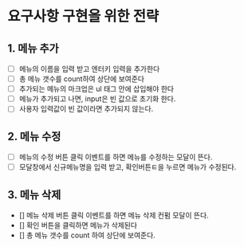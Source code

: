 # 요구사항 구현을 위한 전략

## 1. 메뉴 추가

- [ ] 메뉴의 이름을 입력 받고 엔터키 입력을 추가한다
- [ ] 총 메뉴 갯수를 count하여 상단에 보여준다
- [ ] 추가되는 메뉴의 마크업은 ul 태그 안에 삽입해야 한다
- [ ] 메뉴가 추가되고 나면, input은 빈 값으로 초기화 한다.
- [ ] 사용자 입력값이 빈 값이라면 추가되지 않는다.

## 2. 메뉴 수정

- [ ] 메뉴의 수정 버튼 클릭 이벤트를 하면 메뉴를 수정하는 모달이 뜬다.
- [ ] 모달창에서 신규메뉴명을 입력 받고, 확인버튼ㅌ을 누르면 메뉴가 수정된다.

## 3. 메뉴 삭제

- [] 메뉴 삭제 버튼 클릭 이벤트를 하면 메뉴 삭제 컨펌 모달이 뜬다.
- [] 확인 버튼을 클릭하면 메뉴가 삭제된다
- [] 총 메뉴 갯수를 count 하여 상단에 보여준다.

